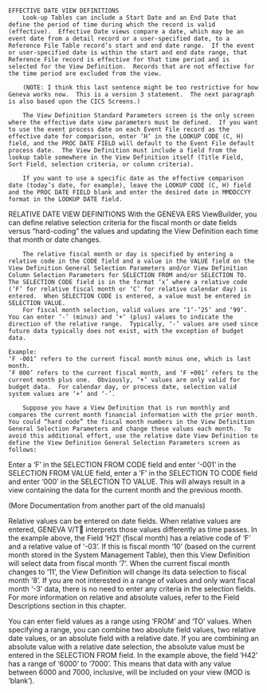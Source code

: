     EFFECTIVE DATE VIEW DEFINITIONS
        Look-up Tables can include a Start Date and an End Date that define the period of time during which the record is valid (effective).  Effective Date views compare a date, which may be an event date from a detail record or a user-specified date, to a Reference File Table record’s start and end date range.  If the event or user-specified date is within the start and end date range, that Reference File record is effective for that time period and is selected for the View Definition.  Records that are not effective for the time period are excluded from the view. 
        
        (NOTE: I think this last sentence might be too restrictive for how Geneva works now.  This is a version 3 statement.  The next paragraph is also based upon the CICS Screens.)
        
        The View Definition Standard Parameters screen is the only screen where the effective date view parameters must be defined.  If you want to use the event process date on each Event File record as the effective date for comparison, enter ‘H’ in the LOOKUP CODE (C, H) field, and the PROC DATE FIELD will default to the Event File default process date.  The View Definition must include a field from the lookup table somewhere in the View Definition itself (Title Field, Sort Field, selection criteria, or column criteria).
        
        If you want to use a specific date as the effective comparison date (today’s date, for example), leave the LOOKUP CODE (C, H) field and the PROC DATE FIELD blank and enter the desired date in MMDDCCYY format in the LOOKUP DATE field.  
   
   RELATIVE DATE VIEW DEFINITIONS
        With the GENEVA ERS ViewBuilder, you can define relative selection criteria for the fiscal month or date fields versus “hard-coding” the values and updating the View Definition each time that month or date changes.  
        
        The relative fiscal month or day is specified by entering a relative code in the CODE field and a value in the VALUE field on the View Definition General Selection Parameters and/or View Definition Column Selection Parameters for SELECTION FROM and/or SELECTION TO.  The SELECTION CODE field is in the format ‘x’ where a relative code (‘F’ for relative fiscal month or ‘C’ for relative calendar day) is entered.  When SELECTION CODE is entered, a value must be entered in SELECTION VALUE.  
        For fiscal month selection, valid values are ‘1’-’25’ and ‘99’.  You can enter ‘-’ (minus) and ‘+’ (plus) values to indicate the direction of the relative range.  Typically, ‘-’ values are used since future data typically does not exist, with the exception of budget data.
    
    Example:
    ‘F -001’ refers to the current fiscal month minus one, which is last month.  
    ‘F 000’ refers to the current fiscal month, and ‘F +001’ refers to the current month plus one.  Obviously, ‘+’ values are only valid for budget data.  For calendar day, or process date, selection valid system values are ‘+’ and ‘-’.

        Suppose you have a View Definition that is run monthly and compares the current month financial information with the prior month.  You could “hard code” the fiscal month numbers in the View Definition General Selection Parameters and change these values each month.  To avoid this additional effort, use the relative date View Definition to define the View Definition General Selection Parameters screen as follows:
Enter a ‘F’ in the SELECTION FROM CODE field and enter ‘-001’ in the SELECTION FROM VALUE field, enter a ‘F’ in the SELECTION TO CODE field and enter ‘000’ in the SELECTION TO VALUE.  This will always result in a view containing the data for the current month and the previous month.

(More Documentation from another part of the old manuals)

Relative values can be entered on date fields.  When relative values are entered, GENEVA V/T interprets those values differently as time passes.  In the example above, the Field ‘H21’ (fiscal month) has a relative code of ‘F’ and a relative value of ‘-03’.  If this is fiscal month ‘10’ (based on the current month stored in the System Management Table), then this View Definition will select data from fiscal month ‘7’.  When the current fiscal month changes to ‘11’, the View Definition will change its data selection to fiscal month ‘8’.  If you are not interested in a range of values and only want fiscal month ‘-3’ data, there is no need to enter any criteria in the selection fields.  For more information on relative and absolute values, refer to the Field Descriptions section in this chapter.

You can enter field values as a range using ‘FROM’ and ‘TO’ values.  When specifying a range, you can combine two absolute field values, two relative date values, or an absolute field with a relative date.  If you are combining an absolute value with a relative date selection, the absolute value must be entered in the SELECTION FROM field.  In the example above, the field ‘H42’ has a range of ‘6000’ to ‘7000’.  This means that data with any value between 6000 and 7000, inclusive, will be included on your view (MOD is ‘blank’).  

